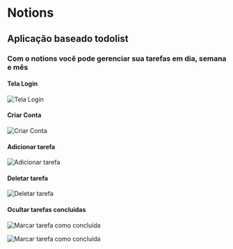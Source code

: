 # Notions

## Aplicação baseado todolist 
### Com o notions você pode gerenciar sua tarefas em dia, semana e mês

#### Tela Login
![Tela Login](https://github.com/Rodrigo-Taveira/Notions-React-Native/blob/master/images/Login.png)

#### Criar Conta
![Criar Conta](https://github.com/Rodrigo-Taveira/Notions-React-Native/blob/master/images/createAccount.png)


#### Adicionar tarefa
![Adicionar tarefa]()

#### Deletar tarefa
![Deletar tarefa]()

#### Ocultar tarefas concluídas 
![Marcar tarefa como concluída](https://github.com/Rodrigo-Taveira/Notions-React-Native/blob/master/images/mark1.png)

![Marcar tarefa como concluída](https://github.com/Rodrigo-Taveira/Notions-React-Native/blob/master/images/mark2.png)

![]()


![]()
